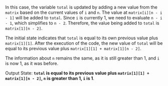In this case, the variable `total` is updated by adding a new value from the `matrix` based on the current values of `i` and `n`. The value at `matrix[i][n - i - 1]` will be added to `total`. Since `i` is currently 1, we need to evaluate `n - i - 1`, which simplifies to `n - 2`. Therefore, the value being added to `total` is `matrix[1][n - 2]`.

The initial state indicates that `total` is equal to its own previous value plus `matrix[1][1]`. After the execution of the code, the new value of `total` will be equal to its previous value plus `matrix[1][1] + matrix[1][n - 2]`.

The information about `n` remains the same, as it is still greater than 1, and `i` is now 1, as it was before.

Output State: **`total` is equal to its previous value plus `matrix[1][1] + matrix[1][n - 2]`, `n` is greater than 1, `i` is 1**.